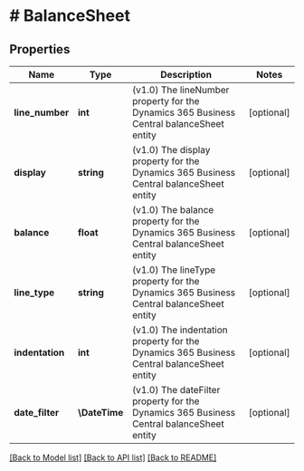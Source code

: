 # # BalanceSheet

## Properties

Name | Type | Description | Notes
------------ | ------------- | ------------- | -------------
**line_number** | **int** | (v1.0) The lineNumber property for the Dynamics 365 Business Central balanceSheet entity | [optional]
**display** | **string** | (v1.0) The display property for the Dynamics 365 Business Central balanceSheet entity | [optional]
**balance** | **float** | (v1.0) The balance property for the Dynamics 365 Business Central balanceSheet entity | [optional]
**line_type** | **string** | (v1.0) The lineType property for the Dynamics 365 Business Central balanceSheet entity | [optional]
**indentation** | **int** | (v1.0) The indentation property for the Dynamics 365 Business Central balanceSheet entity | [optional]
**date_filter** | **\DateTime** | (v1.0) The dateFilter property for the Dynamics 365 Business Central balanceSheet entity | [optional]

[[Back to Model list]](../../README.md#models) [[Back to API list]](../../README.md#endpoints) [[Back to README]](../../README.md)
